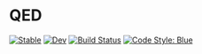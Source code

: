 # QED

[![Stable](https://img.shields.io/badge/docs-stable-blue.svg)](https://szabo137.github.io/QED.jl/stable/)
[![Dev](https://img.shields.io/badge/docs-dev-blue.svg)](https://szabo137.github.io/QED.jl/dev/)
[![Build Status](https://github.com/szabo137/QED.jl/actions/workflows/CI.yml/badge.svg?branch=main)](https://github.com/szabo137/QED.jl/actions/workflows/CI.yml?query=branch%3Amain)
[![Code Style: Blue](https://img.shields.io/badge/code%20style-blue-4495d1.svg)](https://github.com/invenia/BlueStyle)
